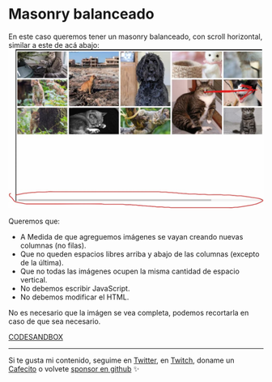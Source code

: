 # Masonry balanceado

En este caso queremos tener un masonry balanceado, con scroll horizontal, similar a este de acá abajo:
![01](./screenshot.jpg)

Queremos que:
* A Medida de que agreguemos imágenes se vayan creando nuevas columnas (no filas).
* Que no queden espacios libres arriba y abajo de las columnas (excepto de la última).
* Que no todas las imágenes ocupen la misma cantidad de espacio vertical.
* No debemos escribir JavaScript.
* No debemos modificar el HTML.

No es necesario que la imágen se vea completa, podemos recortarla en caso de que sea necesario.

[CODESANDBOX](https://codesandbox.io/s/github/goncy/interview-challenges/tree/main/symmetric-masonry)

---
Si te gusta mi contenido, seguime en [Twitter](https://twitter.gonzalopozzo.com), en [Twitch](https://twitch.gonzalopozzo.com), doname un [Cafecito](https://cafecito.gonzalopozzo.com) o volvete [sponsor en github](https://github.com/sponsors/goncy) ✨
